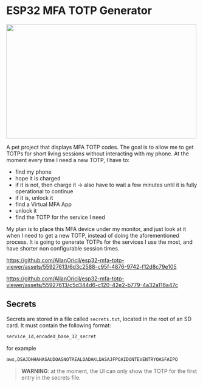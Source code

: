 # ESP32 MFA TOTP Generator

<img src="https://github.com/AllanOricil/esp32-mfa-totp-viewer/assets/55927613/6756c393-47a7-4c92-be88-2210dbeac5e1" width="500" height="300">



A pet project that displays MFA TOTP codes. The goal is to allow me to get TOTPs for short living sessions without interacting with my phone. At the moment every time I need a new TOTP, I have to:

- find my phone
- hope it is charged
- if it is not, then charge it -> also have to wait a few minutes until it is fully operational to continue
- if it is, unlock it
- find a Virtual MFA App
- unlock it
- find the TOTP for the service I need

My plan is to place this MFA device under my monitor, and just look at it when I need to get a new TOTP, instead of doing the aforementioned process. It is going to generate TOTPs for the services I use the most, and have shorter non configurable session times.


https://github.com/AllanOricil/esp32-mfa-totp-viewer/assets/55927613/6d3c2588-c95f-4876-9742-f12d8c79e105


https://github.com/AllanOricil/esp32-mfa-totp-viewer/assets/55927613/c5d344d6-c120-42e2-b779-4a32a116a47c



## Secrets

Secrets are stored in a file called `secrets.txt`, located in the root of an SD card. It must contain the following format:

````bash
service_id,encoded_base_32_secret
````

for example

````bash
aws,DSAJDHHAHASAUDOASNOTREALOADAKLDASAJFPOAIDONTEVENTRYOASFAIPO
````

> **WARNING**: at the moment, the UI can only show the TOTP for the first entry in the secrets file.
